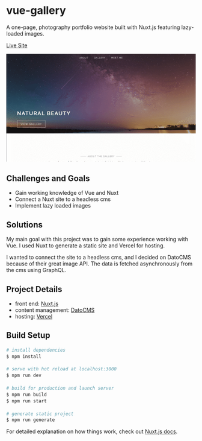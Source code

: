 # vue-gallery

A one-page, photography portfolio website built with Nuxt.js featuring lazy-loaded images.

[Live Site](https://vue-gallery-seven.vercel.app/)

![](https://github.com/stormcloud266/vue-gallery/blob/master/screenshot.gif)

## Challenges and Goals
* Gain working knowledge of Vue and Nuxt
* Connect a Nuxt site to a headless cms
* Implement lazy loaded images

## Solutions

My main goal with this project was to gain some experience working with Vue. I used Nuxt to generate a static site and Vercel for hosting. 

I wanted to connect the site to a headless cms, and I decided on DatoCMS because of their great image API. The data is fetched asynchronously from the cms using GraphQL.

## Project Details
* front end: [Nuxt.js](https://nuxtjs.org/)
* content management: [DatoCMS](https://www.datocms.com/)
* hosting: [Vercel](https://vercel.com/)

## Build Setup

```bash
# install dependencies
$ npm install

# serve with hot reload at localhost:3000
$ npm run dev

# build for production and launch server
$ npm run build
$ npm run start

# generate static project
$ npm run generate
```

For detailed explanation on how things work, check out [Nuxt.js docs](https://nuxtjs.org).
